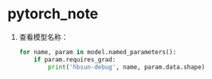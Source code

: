 # pytorch_note

1. 查看模型名称：

   ```python
   for name, param in model.named_parameters():
       if param.requires_grad:
           print('hbsun-debug', name, param.data.shape)
   ```

   

